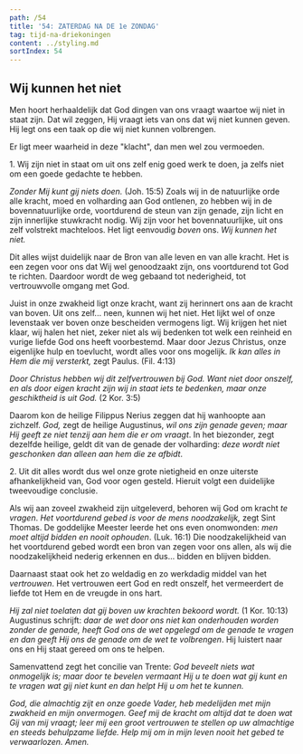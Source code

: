 ```yaml
---
path: /54
title: '54: ZATERDAG NA DE 1e ZONDAG'
tag: tijd-na-driekoningen
content: ../styling.md
sortIndex: 54
---
```


## Wij kunnen het niet

Men hoort herhaaldelijk dat God dingen van ons vraagt waartoe wij niet in staat zijn. Dat wil zeggen, Hij vraagt iets van ons dat wij niet kunnen geven. Hij legt ons een taak op die wij niet kunnen volbrengen.

Er ligt meer waarheid in deze "klacht", dan men wel zou vermoeden.

1\. Wij zijn niet in staat om uit ons zelf enig goed werk te doen, ja zelfs niet om een goede gedachte te hebben.

_Zonder Mij kunt gij niets doen._ (Joh. 15:5) Zoals wij in de natuurlijke orde alle kracht, moed en volharding aan God ontlenen, zo hebben wij in de bovennatuurlijke orde, voortdurend de steun van zijn genade, zijn licht en zijn innerlijke stuwkracht nodig. Wij zijn voor het bovennatuurlijke, uit ons zelf volstrekt machteloos. Het ligt eenvoudig _boven_ ons. _Wij kunnen het niet._

Dit alles wijst duidelijk naar de Bron van alle leven en van alle kracht. Het is een zegen voor ons dat Wij wel genoodzaakt zijn, ons voortdurend tot God te richten. Daardoor wordt de weg gebaand tot nederigheid, tot vertrouwvolle omgang met God.

Juist in onze zwakheid ligt onze kracht, want zij herinnert ons aan de kracht van boven. Uit ons zelf... neen, kunnen wij het niet. Het lijkt wel of onze levenstaak ver boven onze bescheiden vermogens ligt. Wij krijgen het niet klaar, wij halen het niet, zeker niet als wij bedenken tot welk een reinheid en vurige liefde God ons heeft voorbestemd. Maar door Jezus Christus, onze eigenlijke hulp en toevlucht, wordt alles voor ons mogelijk. _Ik kan alles in Hem die mij versterkt,_ zegt Paulus. (Fil. 4:13)

_Door Christus hebben wij dit zelfvertrouwen bij God. Want niet door onszelf, en als door eigen kracht zijn wij in staat iets te bedenken, maar onze geschiktheid is uit God._ (2 Kor. 3:5)

Daarom kon de heilige Filippus Nerius zeggen dat hij wanhoopte aan zichzelf. _God,_ zegt de heilige Augustinus, _wil ons zijn genade geven; maar Hij geeft ze niet tenzij aan hem die er om vraagt_. In het biezonder, zegt dezelfde heilige, geldt dit van de genade der volharding: _deze wordt niet geschonken dan alleen aan hem die ze afbidt_.

2\. Uit dit alles wordt dus wel onze grote nietigheid en onze uiterste afhankelijkheid van, God voor ogen gesteld. Hieruit volgt een duidelijke tweevoudige conclusie.

Als wij aan zoveel zwakheid zijn uitgeleverd, behoren wij God om kracht _te vragen_. _Het voortdurend gebed is voor de mens noodzakelijk,_ zegt Sint Thomas. De goddelijke Meester leerde het ons even onomwonden: _men moet altijd bidden en nooit ophouden_. (Luk. 16:1) Die noodzakelijkheid van het voortdurend gebed wordt een bron van zegen voor ons allen, als wij die noodzakelijkheid nederig erkennen en dus... bidden en blijven bidden.

Daarnaast staat ook het zo weldadig en zo werkdadig middel van het _vertrouwen_. Het vertrouwen eert God en redt onszelf, het vermeerdert de liefde tot Hem en de vreugde in ons hart.

_Hij zal niet toelaten dat gij boven uw krachten bekoord wordt._ (1 Kor. 10:13) Augustinus schrijft: _daar de wet door ons niet kan onderhouden worden zonder de genade, heeft God ons de wet opgelegd om de genade te vragen en dan geeft Hij ons de genade om de wet te volbrengen_. Hij luistert naar ons en Hij staat gereed om ons te helpen.

Samenvattend zegt het concilie van Trente: _God beveelt niets wat onmogelijk is; maar door te bevelen vermaant Hij u te doen wat gij kunt en te vragen wat gij niet kunt en dan helpt Hij u om het te kunnen._

_God, die almachtig zijt en onze goede Vader, heb medelijden met mijn zwakheid en mijn onvermogen. Geef mij de kracht om altijd dat te doen wat Gij van mij vraagt; leer mij een groot vertrouwen te stellen op uw almachtige en steeds behulpzame liefde. Help mij om in mijn leven nooit het gebed te verwaarlozen. Amen._
